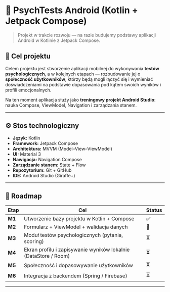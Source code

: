 # 🧠 PsychTests Android (Kotlin + Jetpack Compose)

> Projekt w trakcie rozwoju — na razie budujemy podstawy aplikacji Android w Kotlinie z Jetpack Compose.

## 🎯 Cel projektu
Celem projektu jest stworzenie aplikacji mobilnej do wykonywania **testów psychologicznych**, a w kolejnych etapach — rozbudowanie jej o **społeczność użytkowników**, którzy będą mogli łączyć się i wymieniać doświadczeniami na podstawie dopasowania pod kątem swoich wyników i profili emocjonalnych.

Na ten moment aplikacja służy jako **treningowy projekt Android Studio**: nauka Compose, ViewModel, Navigation i zarządzania stanem.

---

## ⚙️ Stos technologiczny
- **Język:** Kotlin  
- **Framework:** Jetpack Compose  
- **Architektura:** MVVM (Model–View–ViewModel)  
- **UI:** Material 3  
- **Nawigacja:** Navigation Compose  
- **Zarządzanie stanem:** State + Flow  
- **Repozytorium:** Git + GitHub  
- **IDE:** Android Studio (Giraffe+)

---

## 🧱 Roadmap
| Etap | Cel | Status |
|------|------|--------|
| **M1** | Utworzenie bazy projektu w Kotlin + Compose | ✅ |
| **M2** | Formularz + ViewModel + walidacja danych | 🔄 |
| **M3** | Moduł testów psychologicznych (pytania, scoring) | ⏳ |
| **M4** | Ekran profilu i zapisywanie wyników lokalnie (DataStore / Room) | ⏳ |
| **M5** | Społeczność i dopasowywanie użytkowników | ⏳ |
| **M6** | Integracja z backendem (Spring / Firebase) | ⏳ |

---
